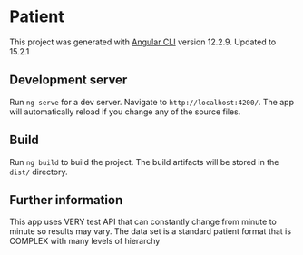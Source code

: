 # Patient

This project was generated with [Angular CLI](https://github.com/angular/angular-cli) version 12.2.9. Updated to 15.2.1

## Development server

Run `ng serve` for a dev server. Navigate to `http://localhost:4200/`. The app will automatically reload if you change any of the source files.

## Build

Run `ng build` to build the project. The build artifacts will be stored in the `dist/` directory.

## Further information

This app uses VERY test API that can constantly change from minute to minute so results may vary. The data set is a standard patient format that is COMPLEX with many levels of hierarchy
